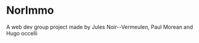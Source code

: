 <h1>NorImmo</h1>
<p>A web dev group project made by Jules Noir--Vermeulen, Paul Morean and Hugo occelli
